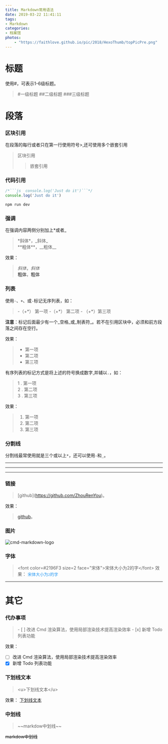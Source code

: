 ```yaml
---
title: Markdown常用语法
date: 2019-03-22 11:41:11
tags: 
- Markdown
categories: 
- 档案馆
photos:
    - "https://faithlove.github.io/pic/2018/HexoThumb/topPicPre.png"
---
```


# 标题
使用#，可表示1-6级标题。
> #一级标题
> ##二级标题
> ###三级标题
# 段落
### 区块引用
在段落的每行或者只在第一行使用符号>,还可使用多个嵌套引用
> 区块引用
>> 嵌套引用
### 代码引用
``` js
/*```js  console.log('Just do it')```*/
console.log('Just do it')

```

``` bash
npm run dev
```
<!-- more -->
### 强调
在强调内容两侧分别加上*或者_
> \*斜体\*，\_斜体\_    
> \*\*粗体\*\*，\_\_粗体\_\_

效果：
> *斜体*，_斜体_    
> **粗体**，__粗体__

### 列表
使用`·`、`+`、或`-`标记无序列表，如：
> \-（+\*） 第一项
> \-（+\*） 第二项
> \- （+\*）第三项

**注意**：标记后面最少有一个_空格_或_制表符_。若不在引用区块中，必须和前方段落之间存在空行。

效果：
> + 第一项
> + 第二项
> + 第三项

有序列表的标记方式是将上述的符号换成数字,并辅以`.`，如：
> 1 . 第一项   
> 2 . 第二项    
> 3 . 第三项    

效果：
> 1. 第一项
> 2. 第二项
> 3. 第三项

###  分割线
分割线最常使用就是三个或以上`*`，还可以使用`-`和`_`。
***
---
___

### 链接

> \[github\]\(https://github.com/ZhouRenYou)。

效果：
> [github](https://github.com/ZhouRenYou)。

### 图片

![cmd-markdown-logo](https://www.zybuluo.com/static/img/logo.png)

### 字体
> <font color=#2196F3 size=2 face="宋体"\>宋体大小为2的字</font\>
效果：
<font color=#2196F3 size=2 face="宋体">宋体大小为2的字</font>

----


# 其它
### 代办事项

> \- [ ] 改进 Cmd 渲染算法，使用局部渲染技术提高渲染效率
> \- [x] 新增 Todo 列表功能


效果：

- [ ] 改进 Cmd 渲染算法，使用局部渲染技术提高渲染效率
- [x] 新增 Todo 列表功能

### 下划线文本
> <u\>下划线文本</u\>

效果：
<u>下划线文本</u>

### 中划线
> \~~markdow中划线~~

~~markdow中划线~~

